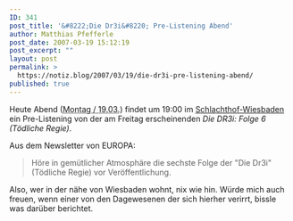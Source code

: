 ```yaml
---
ID: 341
post_title: '&#8222;Die Dr3i&#8220; Pre-Listening Abend'
author: Matthias Pfefferle
post_date: 2007-03-19 15:12:19
post_excerpt: ""
layout: post
permalink: >
  https://notiz.blog/2007/03/19/die-dr3i-pre-listening-abend/
published: true
---
```

<span class="vevent">Heute Abend (<abbr class="dtstart" title="2007-03-19T19:00:00">Montag / 19.03.</abbr>) findet um 19:00 im <a class="url" href="http://www.schlachthof-wiesbaden.de/content/view/72/1/">Schlachthof-Wiesbaden</a> ein <span class="summary">Pre-Listening von der am Freitag erscheinenden <em>Die DR3i: Folge 6 (Tödliche Regie)</em></span></span>.

Aus dem Newsletter von EUROPA:
<blockquote>Höre in gemütlicher Atmosphäre die sechste Folge der "Die Dr3i" (Tödliche Regie) vor Veröffentlichung.</blockquote>

Also, wer in der nähe von Wiesbaden wohnt, nix wie hin. Würde mich auch freuen, wenn einer von den Dagewesenen der sich hierher verirrt, bissle was darüber berichtet.

<!--save-hcal-->